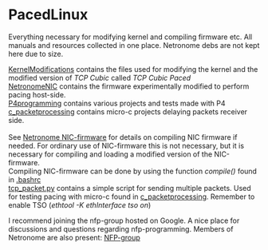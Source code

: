 # PacedLinux
Everything necessary for modifying kernel and compiling firmware etc. 
All manuals and resources collected in one place.
Netronome debs are not kept here due to size.


[KernelModifications](https://github.com/Permki/PacedLinux/tree/main/ModifiedFiles) contains the files used for modifying the kernel and the modified version of *TCP Cubic* called *TCP Cubic Paced*\
[NetronomeNIC](https://github.com/Permki/PacedLinux/tree/main/NetronomeNIC) contains the firmware experimentally modified to perform pacing host-side.\
[P4programming](https://github.com/Permki/PacedLinux/tree/main/P4programming) contains various projects and tests made with P4\
[c_packetprocessing](https://github.com/Permki/PacedLinux/tree/main/c_packetprocessing) contains micro-c projects delaying packets receiver side.\
\
See [Netronome NIC-firmware](https://github.com/Netronome/nic-firmware/) for details on compiling NIC firmware if needed. 
For ordinary use of NIC-firmware this is not necessary, but it is necessary for compiling and loading a modified version of the NIC-firmware.\
Compiling NIC-firmware can be done by using the function _compile()_ found in [.bashrc](https://github.com/Permki/PacedLinux/blob/main/.bashrc)\
[tcp_packet.py](https://github.com/Permki/PacedLinux/blob/main/tcp_packet.py) contains a simple script for sending multiple packets. Used for testing pacing with micro-c found in [c_packetprocessing](https://github.com/Permki/PacedLinux/tree/main/c_packetprocessing). Remember to enable TSO (_ethtool -K ethInterface tso on_)

I recommend joining the nfp-group hosted on Google. A nice place for discussions and questions regarding nfp-programming. Members of Netronome are also present: [NFP-group](https://groups.google.com/g/open-nfp)
